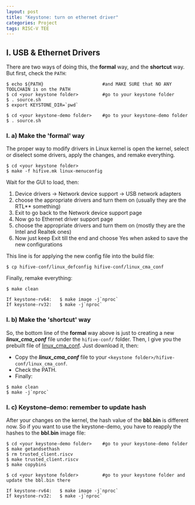 ```yaml
---
layout: post
title: "Keystone: turn on ethernet driver"
categories: Project
tags: RISC-V TEE
---
```


## I. USB & Ethernet Drivers

There are two ways of doing this, the **formal** way, and the **shortcut** way.
But first, check the ```PATH```:
```shell
$ echo ${PATH}                      #and MAKE SURE that NO ANY TOOLCHAIN is on the PATH
$ cd <your keystone folder>         #go to your keystone folder
$ . source.sh
$ export KEYSTONE_DIR=`pwd`

$ cd <your keystone-demo folder>    #go to your keystone-demo folder
$ . source.sh
```

### I. a) Make the 'formal' way

The proper way to modify drivers in Linux kernel is open the kernel, select or diselect some drivers, apply the changes, and remake everything.
```shell
$ cd <your keystone folder>
$ make -f hifive.mk linux-menuconfig
```

Wait for the GUI to load, then:
  1. Device drivers -> Network device support -> USB network adapters
  2. choose the appropriate drivers and turn them on (usually they are the RTL** something)
  3. Exit to go back to the Network device support page
  4. Now go to Ethernet driver support page
  5. choose the appropriate drivers and turn them on (mostly they are the Intel and Realtek ones)
  6. Now just keep Exit till the end and choose Yes when asked to save the new configurations

This line is for applying the new config file into the build file:
```shell
$ cp hifive-conf/linux_defconfig hifive-conf/linux_cma_conf
```

Finally, remake everything:
```shell
$ make clean

If keystone-rv64:	$ make image -j`nproc`
If keystone-rv32:	$ make -j`nproc`
```

### I. b) Make the 'shortcut' way

So, the bottom line of the **formal** way above is just to creating a new ***linux_cma_conf*** file under the ```hifive-conf/``` folder.
Then, I give you the prebuilt file of [linux_cma_conf](/assets/sources/teehw/linux_cma_conf). Just download it, then:

  - Copy the ***linux_cma_conf*** file to your ```<keystone folder>/hifive-conf/linux_cma_conf```.
  - Check the PATH.
  - Finally:

```shell
$ make clean
$ make -j`nproc`
```

### I. c) Keystone-demo: remember to update hash

After your changes on the kernel, the hash value of the **bbl.bin** is different now.
So if you want to use the keystone-demo, you have to reapply the hashes to the **bbl.bin** image file:
```shell
$ cd <your keystone-demo folder>    #go to your keystone-demo folder
$ make getandsethash
$ rm trusted_client.riscv
$ make trusted_client.riscv
$ make copybins

$ cd <your keystone folder>         #go to your keystone folder and update the bbl.bin there

If keystone-rv64:   $ make image -j`nproc`	
If keystone-rv32:   $ make -j`nproc`
```
